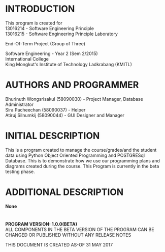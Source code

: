 # INTRODUCTION

  This program is created for <br>
  13016214 - Software Engineering Principle<br>
  13016215 - Software Engineering Principle Laboratory<br>

  End-Of-Term Project (Group of Three)<br>

  Software Engineering - Year 2 (Sem 2/2015)<br>
  International College<br>
  King Mongkut's Institute of Technology Ladkrabang (KMITL)<br>

# AUTHORS AND PROGRAMMER

  Bhurinuth Wongsrisakul (58090030) - Project Manager, Database Administrator  <br>
  Sira Pacheechan (58090037) - Helper <br>
  Atiruj Silnumkij (58090044) - GUI Designer and Manager <br>


# INITIAL DESCRIPTION

  This is a program created to manage the course/grades/and the student data using 
  Python Object Oriented Programming and POSTGRESql Database. This is to demonstrate
  how we use our programming plans and diagrams created during the course. This Program
  is currently in the beta testing phase.

# ADDITIONAL DESCRIPTION

  **None**

# 
**PROGRAM VERSION: 1.0.0(BETA)<br>**
ALL COMPONENTS IN THE BETA VERSION OF THE PROGRAM CAN BE CHANGED OR PUBLISHED WITHOUT ANY RELEASE NOTES<br>

THIS DOCUMENT IS CREATED AS-OF 31 MAY 2017<br>
